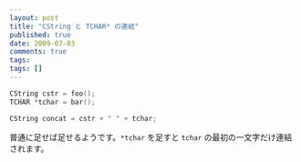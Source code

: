 ```yaml
---
layout: post
title: "CString と TCHAR* の連結"
published: true
date: 2009-07-03
comments: true
tags:
tags: []
---
```


```cpp
CString cstr = foo();
TCHAR *tchar = bar();

CString concat = cstr + " " + tchar;
```

普通に足せば足せるようです。`*tchar` を足すと `tchar` の最初の一文字だけ連結されます。
